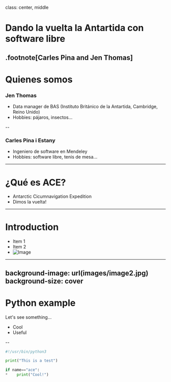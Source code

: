 class: center, middle

# Dando la vuelta la Antartida con software libre 
.footnote[Carles Pina and Jen Thomas]
---
# Quienes somos
### Jen Thomas
- Data manager de BAS (Instituto Británico de la Antartida, Cambridge, Reino Unido) 
- Hobbies: pájaros, insectos...

--

### Carles Pina i Estany
- Ingeniero de software en Mendeley
- Hobbies: software libre, tenis de mesa...
---
# ¿Qué es ACE?
- Antarctic Cicumnavigation Expedition
- Dimos la vuelta!
---
# Introduction

* Item 1
* Item 2
* ![Image](images/image1.jpg)
---
background-image: url(images/image2.jpg)
background-size: cover
---
# Python example
Let's see something...

- Cool
- Useful

--

```python
#!/usr/bin/python3

print("This is a test")

if name=="ace":
*    print("Cool!")
```
